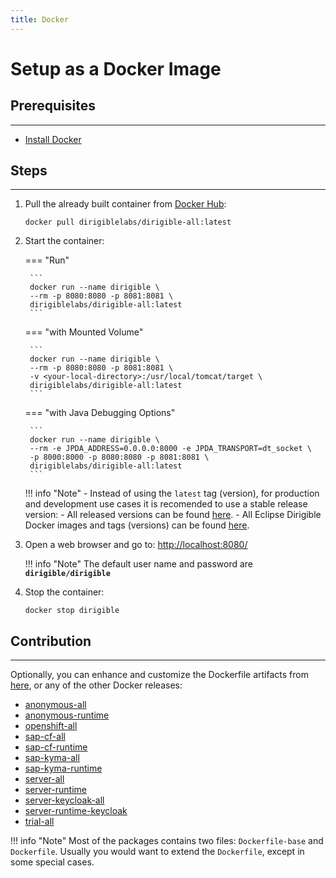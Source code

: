 ```yaml
---
title: Docker
---
```


Setup as a Docker Image
===


## Prerequisites
---

- [Install Docker](https://docs.docker.com/engine/installation/)

## Steps
---
      
1. Pull the already built container from [Docker Hub](https://hub.docker.com/r/dirigiblelabs/):

    ```
    docker pull dirigiblelabs/dirigible-all:latest
    ```

1. Start the container:

    === "Run"

        ```
        docker run --name dirigible \
        --rm -p 8080:8080 -p 8081:8081 \
        dirigiblelabs/dirigible-all:latest
        ```

    === "with Mounted Volume"

        ```
        docker run --name dirigible \
        --rm -p 8080:8080 -p 8081:8081 \
        -v <your-local-directory>:/usr/local/tomcat/target \
        dirigiblelabs/dirigible-all:latest
        ```

    === "with Java Debugging Options"

        ```
        docker run --name dirigible \
        --rm -e JPDA_ADDRESS=0.0.0.0:8000 -e JPDA_TRANSPORT=dt_socket \
        -p 8000:8000 -p 8080:8080 -p 8081:8081 \
        dirigiblelabs/dirigible-all:latest
        ```

    !!! info "Note"
        - Instead of using the `latest` tag (version), for production and development use cases it is recomended to use a stable release version:
            - All released versions can be found [here](https://github.com/eclipse/dirigible/releases/).
            - All Eclipse Dirigible Docker images and tags (versions) can be found [here](https://hub.docker.com/u/dirigiblelabs).


1. Open a web browser and go to: [http://localhost:8080/](http://localhost:8080/)

    !!! info "Note"
        The default user name and password are **`dirigible/dirigible`**

1. Stop the container:

    ```
	docker stop dirigible
	```

## Contribution
---

Optionally, you can enhance and customize the Dockerfile artifacts from [here](https://github.com/eclipse/dirigible/blob/master/releng/Dockerfile-tomcat), or any of the other Docker releases:

- [anonymous-all](https://github.com/eclipse/dirigible/blob/master/releng/anonymous-all/)
- [anonymous-runtime](https://github.com/eclipse/dirigible/tree/master/releng/anonymous-runtime)
- [openshift-all](https://github.com/eclipse/dirigible/tree/master/releng/openshift-all)
- [sap-cf-all](https://github.com/eclipse/dirigible/tree/master/releng/sap-cf-all)
- [sap-cf-runtime](https://github.com/eclipse/dirigible/tree/master/releng/sap-cf-runtime)
- [sap-kyma-all](https://github.com/eclipse/dirigible/tree/master/releng/sap-kyma-all)
- [sap-kyma-runtime](https://github.com/eclipse/dirigible/tree/master/releng/sap-kyma-runtime)
- [server-all](https://github.com/eclipse/dirigible/tree/master/releng/server-all)
- [server-runtime](https://github.com/eclipse/dirigible/tree/master/releng/server-runtime)
- [server-keycloak-all](https://github.com/eclipse/dirigible/tree/master/releng/server-keycloak-all)
- [server-runtime-keycloak](https://github.com/eclipse/dirigible/tree/master/releng/server-runtime-keycloak)
- [trial-all](https://github.com/eclipse/dirigible/tree/master/releng/trial-all)


!!! info "Note" 
	Most of the packages contains two files: `Dockerfile-base` and `Dockerfile`. Usually you would want to extend the `Dockerfile`, except in some special cases.
